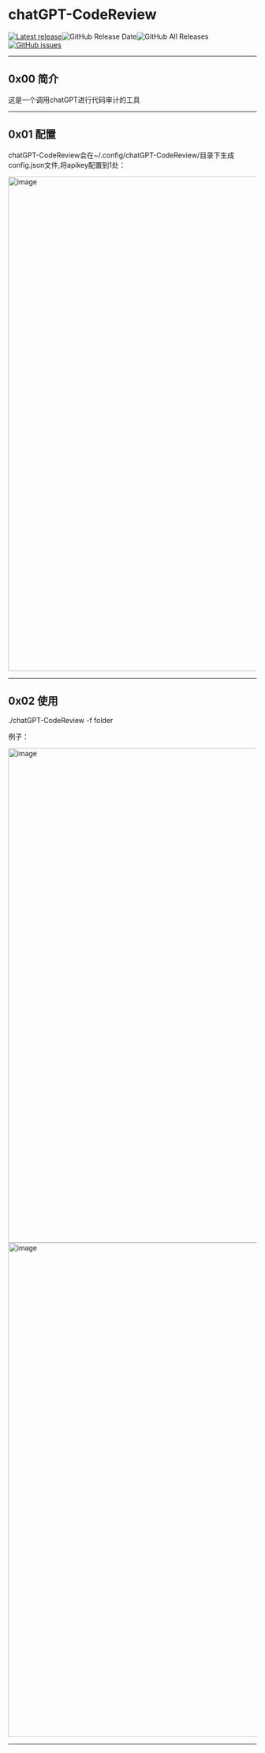 # chatGPT-CodeReview
[![Latest release](https://img.shields.io/github/v/release/Kento-Sec/chatGPT-CodeReview)](https://github.com/Kento-Sec/chatGPT-CodeReview/releases)![GitHub Release Date](https://img.shields.io/github/release-date/Kento-Sec/chatGPT-CodeReview)![GitHub All Releases](https://img.shields.io/github/downloads/Kento-Sec/chatGPT-CodeReview/total)[![GitHub issues](https://img.shields.io/github/issues/Kento-Sec/chatGPT-CodeReview)](https://github.com/Kento-Sec/chatGPT-CodeReview/issues)


***

## 0x00 简介

这是一个调用chatGPT进行代码审计的工具


***

## 0x01 配置

chatGPT-CodeReview会在~/.config/chatGPT-CodeReview/目录下生成config.json文件,将apikey配置到1处：


<img width="1000" alt="image" src="https://user-images.githubusercontent.com/53268974/227969500-3f756986-2477-4693-8a92-39ba13a2b657.png">



***

## 0x02 使用

./chatGPT-CodeReview -f folder


例子：

<img width="1000" alt="image" src="https://user-images.githubusercontent.com/53268974/227970028-742392b6-ccdc-47fb-9af2-b463efb4a67a.png">



<img width="1000" alt="image" src="https://user-images.githubusercontent.com/53268974/227972525-d258db9f-31ff-4952-baf1-e6640da343fb.png">


 

***










